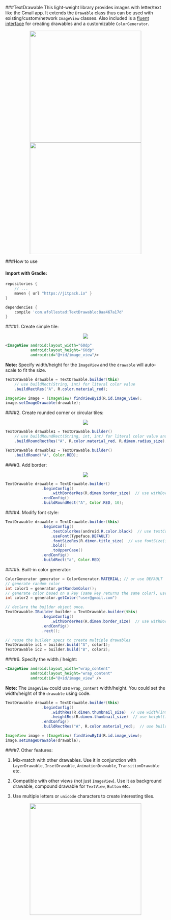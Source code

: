 ###TextDrawable 
This light-weight library provides images with letter/text like the Gmail app. It extends the `Drawable` class thus can be used with existing/custom/network `ImageView` classes. Also included is a [fluent interface](http://en.wikipedia.org/wiki/Fluent_interface) for creating drawables and a customizable `ColorGenerator`.

<p align="center"><img src ="https://github.com/amulyakhare/TextDrawable/blob/master/screens/screen1-material.png" width="350"/>
<img src ="https://github.com/amulyakhare/TextDrawable/blob/master/screens/screen2-material.png" width="350"/>
</p>

###How to use

#### Import with Gradle:

```groovy
repositories {
    // ...
    maven { url "https://jitpack.io" }
}

dependencies {
    compile 'com.afollestad:TextDrawable:8aa467a17d'
}
```

####1. Create simple tile:

<p align="center"><img src ="https://github.com/amulyakhare/TextDrawable/blob/master/screens/screen3.png"/>
</p>

```xml
<ImageView android:layout_width="60dp"
	       android:layout_height="60dp"
	       android:id="@+id/image_view"/>
```
**Note:** Specify width/height for the `ImageView` and the `drawable` will auto-scale to fit the size.
```java
TextDrawable drawable = TextDrawable.builder(this)
    // use buildRect(String, int) for literal color value
    .buildRectRes("A", R.color.material_red);

ImageView image = (ImageView) findViewById(R.id.image_view);
image.setImageDrawable(drawable);
```

####2. Create rounded corner or circular tiles:

<p align="center"><img src ="https://github.com/amulyakhare/TextDrawable/blob/master/screens/screen6.png"/>
</p>

```java
TextDrawable drawable1 = TextDrawable.builder()
    // use buildRoundRect(String, int, int) for literal color value and pixel size
    .buildRoundRectRes("A", R.color.material_red, R.dimen.radius_size); 

TextDrawable drawable2 = TextDrawable.builder()
    .buildRound("A", Color.RED);
```

####3. Add border:

<p align="center"><img src ="https://github.com/amulyakhare/TextDrawable/blob/master/screens/screen5.png"/>
</p>

```java
TextDrawable drawable = TextDrawable.builder()
                .beginConfig()
                    .withBorderRes(R.dimen.border_size)  // use withBorder(int) for literal pixel size
                .endConfig()
                .buildRoundRect("A", Color.RED, 10);
```

####4. Modify font style:

```java
TextDrawable drawable = TextDrawable.builder(this)
                .beginConfig()
	                .textColorRes(android.R.color.black)  // use textColor(int) for literal color value
                    .useFont(Typeface.DEFAULT)
                    .fontSizeRes(R.dimen.title_size)  // use fontSize(int) for literal pixel size
                    .bold()
                    .toUpperCase()
                .endConfig()
                .buildRect("a", Color.RED)
```

####5. Built-in color generator:

```java
ColorGenerator generator = ColorGenerator.MATERIAL; // or use DEFAULT
// generate random color
int color1 = generator.getRandomColor();
// generate color based on a key (same key returns the same color), useful for list/grid views
int color2 = generator.getColor("user@gmail.com")

// declare the builder object once.
TextDrawable.IBuilder builder = TextDrawable.builder(this)
				.beginConfig()
					.withBorderRes(R.dimen.border_size)  // use withBorder(int) for literal values
				.endConfig()
				.rect();

// reuse the builder specs to create multiple drawables
TextDrawable ic1 = builder.build("A", color1);
TextDrawable ic2 = builder.build("B", color2);
``` 

####6. Specify the width / height:

```xml
<ImageView android:layout_width="wrap_content"
	       android:layout_height="wrap_content"
	       android:id="@+id/image_view" />
```
**Note:**  The `ImageView` could use `wrap_content` width/height. You could set the width/height of the `drawable` using code.

```java
TextDrawable drawable = TextDrawable.builder(this)
				.beginConfig()
					.widthRes(R.dimen.thumbnail_size)  // use width(int) for literal values
					.heightRes(R.dimen.thumbnail_size)  // use height(int) for literal values
				.endConfig()
                .buildRectRes("A", R.color.material_red);  // use buildRect(String, int) for literal color value

ImageView image = (ImageView) findViewById(R.id.image_view);
image.setImageDrawable(drawable);
```

####7. Other features:

1. Mix-match with other drawables. Use it in conjunction with `LayerDrawable`, `InsetDrawable`, `AnimationDrawable`, `TransitionDrawable` etc.

2. Compatible with other views (not just `ImageView`). Use it as background drawable, compound drawable for `TextView`, `Button` etc.

3. Use multiple letters or `unicode` characters to create interesting tiles. 

<p align="center"><img src ="https://github.com/amulyakhare/TextDrawable/blob/master/screens/screen7.png" width="350"/></p>
